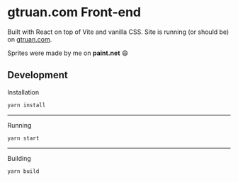 # gtruan.com Front-end

Built with React on top of Vite and vanilla CSS.
Site is running (or should be) on [gtruan.com](https://gtruan.com).

Sprites were made by me on **paint.net** :smile:

## Development

Installation

```bash
yarn install
```

---------------

Running

```bash
yarn start
```

---------------

Building

```bash
yarn build
```
